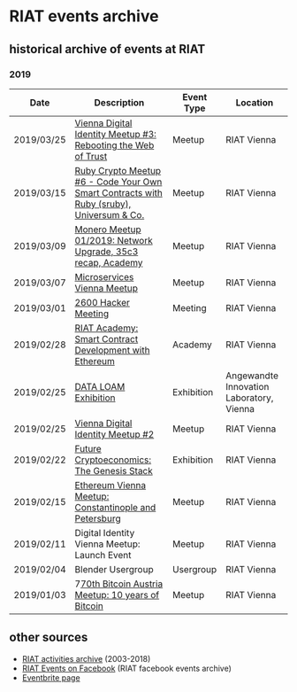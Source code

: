 [RIAT Events on Facebook]: https://www.facebook.com/pg/riat.ac.at/events/ "RIAT Events on Facebook"
[ICS (iCal) calendar]: https://calendar.google.com/calendar/ical/riat.at_nst52qhk2fca3u8dvhce8pepbg%40group.calendar.google.com/public/basic.ics "online subscription to events in the RIAT space: crypto, blockchain, DLT"
[RIAT website]: https://riat.ac.at
[RIAT activities archive]: https://riat.at/activities
[Eventbrite page]: https://www.eventbrite.com/o/riat-academy-10768509578 "RIAT academy eventbrite page"
[PDF overview & print event calendar]: https://github.com/parasew/riat-events/raw/master/assets/RIAT_program_PDF_calendar_2019.pdf
[events archive]: "https://github.com/parasew/riat-events/tree/master/archive"

# RIAT events archive

## historical archive of events at RIAT

### 2019
| Date       | Description                                                                                                                                                           | Event Type | Location                                 |
| ---------- | --------------------------------------------------------------------------------------------------------------------------------------------------------------------- | ---------- | ---------------------------------------- |
| 2019/03/25 | [Vienna Digital Identity Meetup #3: Rebooting the Web of Trust](https://www.meetup.com/de-DE/Vienna-Digital-Identity-Meetup/events/259683263/)                        | Meetup     | RIAT Vienna                              |
| 2019/03/15 | [Ruby Crypto Meetup #6 - Code Your Own Smart Contracts with Ruby (sruby), Universum & Co.](https://www.facebook.com/events/1988745191426912/)                         | Meetup     | RIAT Vienna                              |
| 2019/03/09 | [Monero Meetup 01/2019: Network Upgrade, 35c3 recap, Academy](https://www.facebook.com/events/2042824889349215/)                                                      | Meetup     | RIAT Vienna                              |
| 2019/03/07 | [Microservices Vienna Meetup](https://www.facebook.com/events/293328437951583/)                                                                                       | Meetup     | RIAT Vienna                              |
| 2019/03/01 | [2600 Hacker Meeting](https://www.facebook.com/events/306031676747864/)                                                                                               | Meeting    | RIAT Vienna                              |
| 2019/02/28 | [RIAT Academy: Smart Contract Development with Ethereum](https://www.facebook.com/events/319665308665747/)                                                            | Academy    | RIAT Vienna                              |
| 2019/02/25 | [DATA LOAM Exhibition](https://www.dieangewandte.at/jart/prj3/angewandte-2016/main.jart?rel=de&reserve-mode=active&content-id=1454062400291&artikel_id=1546414237711) | Exhibition | Angewandte Innovation Laboratory, Vienna |
| 2019/02/25 | [Vienna Digital Identity Meetup #2](https://www.facebook.com/events/239178996988956/)                                                                                 | Meetup     | RIAT Vienna                              |
| 2019/02/22 | [Future Cryptoeconomics: The Genesis Stack](https://web.facebook.com/events/1067229673468739/)                                                                        | Exhibition | RIAT Vienna                              |
| 2019/02/15 | [Ethereum Vienna Meetup: Constantinople and Petersburg](https://www.facebook.com/events/539687579870573/)                                                             | Meetup     | RIAT Vienna                              |
| 2019/02/11 | Digital Identity Vienna Meetup: Launch Event                                                                                                                          | Meetup     | RIAT Vienna                              |
| 2019/02/04 | Blender Usergroup                                                                                                                                                     | Usergroup  | RIAT Vienna                              |
| 2019/01/03 | 7[70th Bitcoin Austria Meetup: 10 years of Bitcoin](https://www.meetup.com/Bitcoin-Austria/events/257292033/)                                                                                                                      | Meetup     | RIAT Vienna                              |



## other sources

* [RIAT activities archive] (2003-2018)
* [RIAT Events on Facebook] (RIAT facebook events archive)
* [Eventbrite page]

